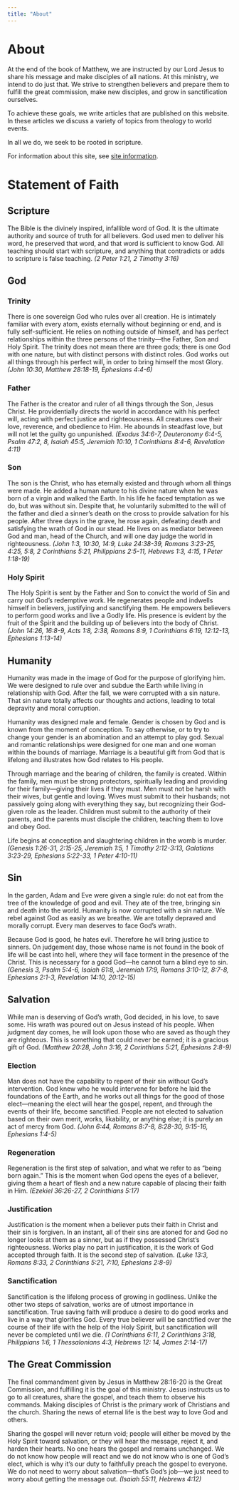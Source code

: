 ```yaml
---
title: "About"
---
```


# About

At the end of the book of Matthew, we are instructed by our Lord Jesus to share his message and make disciples of all nations. At this ministry, we intend to do just that. We strive to strengthen believers and prepare them to fulfill the great commission, make new disciples, and grow in sanctification ourselves.

To achieve these goals, we write articles that are published on this website. In these articles we discuss a variety of topics from theology to world events.

In all we do, we seek to be rooted in scripture.

For information about this site, see [site information](/siteinfo).

# Statement of Faith
## Scripture
The Bible is the divinely inspired, infallible word of God. It is the ultimate authority and source of truth for all believers. God used men to deliver his word, he preserved that word, and that word is sufficient to know God. All teaching should start with scripture, and anything that contradicts or adds to scripture is false teaching. *(2 Peter 1:21, 2 Timothy 3:16)*

## God
### Trinity
There is one sovereign God who rules over all creation. He is intimately familiar with every atom, exists eternally without beginning or end, and is fully self-sufficient. He relies on nothing outside of himself, and has perfect relationships within the three persons of the trinity—the Father, Son and Holy Spirit. The trinity does not mean there are three gods; there is one God with one nature, but with distinct persons with distinct roles. God works out all things through his perfect will, in order to bring himself the most Glory. *(John 10:30, Matthew 28:18-19, Ephesians 4:4-6)*

### Father
The Father is the creator and ruler of all things through the Son, Jesus Christ. He providentially directs the world in accordance with his perfect will, acting with perfect justice and righteousness. All creatures owe their love, reverence, and obedience to Him. He abounds in steadfast love, but will not let the guilty go unpunished. *(Exodus 34:6-7, Deuteronomy 6:4-5, Psalm 47:2, 8, Isaiah 45:5, Jeremiah 10:10, 1 Corinthians 8:4-6, Revelation 4:11)*

### Son
The son is the Christ, who has eternally existed and through whom all things were made. He added a human nature to his divine nature when he was born of a virgin and walked the Earth. In his life he faced temptation as we do, but was without sin. Despite that, he voluntarily submitted to the will of the father and died a sinner’s death on the cross to provide salvation for his people. After three days in the grave, he rose again, defeating death and satisfying the wrath of God in our stead. He lives on as mediator between God and man, head of the Church, and will one day judge the world in righteousness. *(John 1:3, 10:30, 14:9, Luke 24:38-39, Romans 3:23-25, 4:25, 5:8, 2 Corinthians 5:21, Philippians 2:5-11, Hebrews 1:3, 4:15, 1 Peter 1:18-19)*

### Holy Spirit
The Holy Spirit is sent by the Father and Son to convict the world of Sin and carry out God’s redemptive work. He regenerates people and indwells himself in believers, justifying and sanctifying them. He empowers believers to perform good works and live a Godly life. His presence is evident by the fruit of the Spirit and the building up of believers into the body of Christ. *(John 14:26, 16:8-9, Acts 1:8, 2:38, Romans 8:9, 1 Corinthians 6:19, 12:12-13, Ephesians 1:13-14)*

## Humanity


Humanity was made in the image of God for the purpose of glorifying him. We were designed to rule over and subdue the Earth while living in relationship with God. After the fall, we were corrupted with a sin nature. That sin nature totally affects our thoughts and actions, leading to total depravity and moral corruption.

Humanity was designed male and female. Gender is chosen by God and is known from the moment of conception. To say otherwise, or to try to change your gender is an abomination and an attempt to play god. Sexual and romantic relationships were designed for one man and one woman within the bounds of marriage. Marriage is a beautiful gift from God that is lifelong and illustrates how God relates to His people.

Through marriage and the bearing of children, the family is created. Within the family, men must be strong protectors, spiritually leading and providing for their family—giving their lives if they must. Men must not be harsh with their wives, but gentle and loving. Wives must submit to their husbands; not passively going along with everything they say, but recognizing their God-given role as the leader. Children must submit to the authority of their parents, and the parents must disciple the children, teaching them to love and obey God.

Life begins at conception and slaughtering children in the womb is murder. *(Genesis 1:26-31, 2:15-25, Jeremiah 1:5, 1 Timothy 2:12-3:13, Galatians 3:23-29, Ephesians 5:22-33, 1 Peter 4:10-11)*


## Sin
In the garden, Adam and Eve were given a single rule: do not eat from the tree of the knowledge of good and evil. They ate of the tree, bringing sin and death into the world. Humanity is now corrupted with a sin nature. We rebel against God as easily as we breathe. We are totally depraved and morally corrupt. Every man deserves to face God’s wrath.

Because God is good, he hates evil. Therefore he will bring justice to sinners. On judgement day, those whose name is not found in the book of life will be cast into hell, where they will face torment in the presence of the Christ. This is necessary for a good God—he cannot turn a blind eye to sin. *(Genesis 3, Psalm 5:4-6, Isaiah 61:8, Jeremiah 17:9, Romans 3:10-12, 8:7-8, Ephesians 2:1-3, Revelation 14:10, 20:12-15)*

## Salvation
While man is deserving of God’s wrath, God decided, in his love, to save some. His wrath was poured out on Jesus instead of his people. When judgment day comes, he will look upon those who are saved as though they are righteous. This is something that could never be earned; it is a gracious gift of God. *(Matthew 20:28, John 3:16, 2 Corinthians 5:21, Ephesians 2:8-9)*

### Election
Man does not have the capability to repent of their sin without God’s intervention. God knew who he would intervene for before he laid the foundations of the Earth, and he works out all things for the good of those elect—meaning the elect will hear the gospel, repent, and through the events of their life, become sanctified. People are not elected to salvation based on their own merit, works, likability, or anything else; it is purely an act of mercy from God. *(John 6:44, Romans 8:7-8, 8:28-30, 9:15-16, Ephesians 1:4-5)*

### Regeneration
Regeneration is the first step of salvation, and what we refer to as “being born again.” This is the moment when God opens the eyes of a believer, giving them a heart of flesh and a new nature capable of placing their faith in Him. *(Ezekiel 36:26-27, 2 Corinthians 5:17)*

### Justification
Justification is the moment when a believer puts their faith in Christ and their sin is forgiven. In an instant, all of their sins are atoned for and God no longer looks at them as a sinner, but as if they possessed Christ’s righteousness. Works play no part in justification, it is the work of God accepted through faith. It is the second step of salvation. *(Luke 13:3, Romans 8:33, 2 Corinthians 5:21, 7:10, Ephesians 2:8-9)*

### Sanctification
Sanctification is the lifelong process of growing in godliness. Unlike the other two steps of salvation, works are of utmost importance in sanctification. True saving faith will produce a desire to do good works and live in a way that glorifies God. Every true believer will be sanctified over the course of their life with the help of the Holy Spirit, but sanctification will never be completed until we die. *(1 Corinthians 6:11, 2 Corinthians 3:18, Philippians 1:6, 1 Thessalonians 4:3, Hebrews 12: 14, James 2:14-17)*

## The Great Commission
The final commandment given by Jesus in Matthew 28:16-20 is the Great Commission, and fulfilling it is the goal of this ministry. Jesus instructs us to go to all creatures, share the gospel, and teach them to observe his commands. Making disciples of Christ is the primary work of Christians and the church. Sharing the news of eternal life is the best way to love God and others.

Sharing the gospel will never return void; people will either be moved by the Holy Spirit toward salvation, or they will hear the message, reject it, and harden their hearts. No one hears the gospel and remains unchanged. We do not know how people will react and we do not know who is one of God’s elect, which is why it’s our duty to faithfully preach the gospel to everyone. We do not need to worry about salvation—that’s God’s job—we just need to worry about getting the message out. *(Isaiah 55:11, Hebrews 4:12)*

